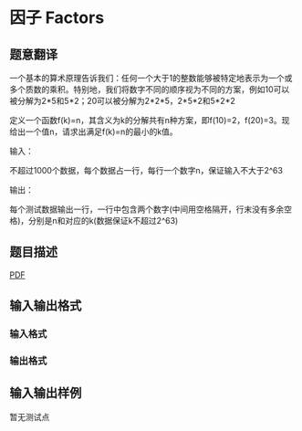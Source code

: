 # 因子 Factors

## 题意翻译

一个基本的算术原理告诉我们：任何一个大于1的整数能够被特定地表示为一个或多个质数的乘积。特别地，我们将数字不同的顺序视为不同的方案，例如10可以被分解为2\*5和5\*2；20可以被分解为2\*2\*5，2\*5\*2和5\*2\*2

定义一个函数f(k)=n，其含义为k的分解共有n种方案，即f(10)=2，f(20)=3。现给出一个值n，请求出满足f(k)=n的最小的k值。

输入：

不超过1000个数据，每个数据占一行，每行一个数字n，保证输入不大于2^63

输出：

每个测试数据输出一行，一行中包含两个数字(中间用空格隔开，行末没有多余空格)，分别是n和对应的k(数据保证k不超过2^63)

## 题目描述

[problemUrl]: https://uva.onlinejudge.org/index.php?option=com_onlinejudge&Itemid=8&category=448&page=show_problem&problem=4367

[PDF](https://uva.onlinejudge.org/external/15/p1575.pdf)

## 输入输出格式

### 输入格式

### 输出格式

## 输入输出样例

暂无测试点

